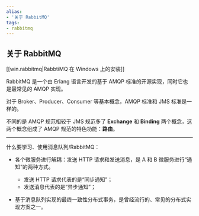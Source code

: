 ```yaml
---
alias:
- '关于 RabbitMQ'
tags:
- rabbitmq
---
```


## 关于 RabbitMQ

[[win.rabbitmq|RabbtiMQ 在 Windows 上的安装]] 

RabbitMQ 是一个由 Erlang 语言开发的基于 AMQP 标准的开源实现，同时它也是最常见的 AMQP 实现。

对于 Broker、Producer、Consumer 等基本概念，AMQP 标准和 JMS 标准是一样的。

不同的是 AMQP 规范相较于 JMS 规范多了 **Exchange** 和 **Binding** 两个概念，这两个概念组成了 AMQP 规范的特色功能：**路由**。

---
什么要学习、使用消息队列/RabbitMQ：

- 各个微服务进行解耦：发送 HTTP 请求和发送消息，是 A 和 B 微服务进行“通知”的两种方式。
    - 发送 HTTP 请求代表的是“同步通知”；
    - 发送消息代表的是“异步通知”；
    
- 基于消息队列实现的最终一致性分布式事务，是曾经流行的、常见的分布式实现方案之一。


